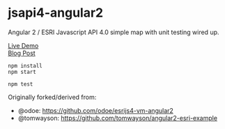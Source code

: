 # jsapi4-angular2
Angular 2 / ESRI Javascript API 4.0 simple map with unit testing wired up.

[Live Demo](http://joshwerts.com/jsapi4-angular2)  
[Blog Post](http://joshwerts.com/blog/2016/05/17/esri-javascript-api-4-with-angular-2-and-typescript/)  

```
npm install
npm start

npm test
```

Originally forked/derived from:
- @odoe: https://github.com/odoe/esrijs4-vm-angular2
- @tomwayson: https://github.com/tomwayson/angular2-esri-example
